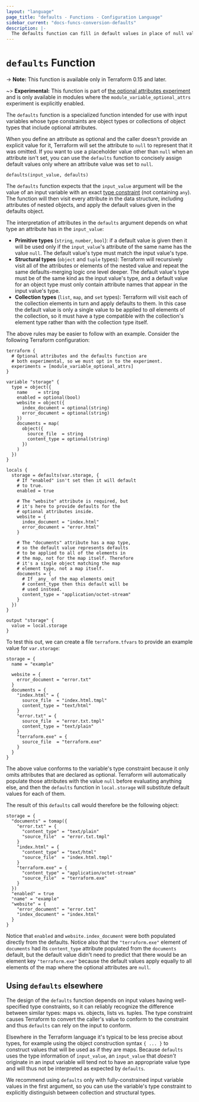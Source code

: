 ```yaml
---
layout: "language"
page_title: "defaults - Functions - Configuration Language"
sidebar_current: "docs-funcs-conversion-defaults"
description: |-
  The defaults function can fill in default values in place of null values.
---
```


# `defaults` Function

-> **Note:** This function is available only in Terraform 0.15 and later.

~> **Experimental:** This function is part of
[the optional attributes experiment](../types.html#experimental-optional-object-type-attributes)
and is only available in modules where the `module_variable_optional_attrs`
experiment is explicitly enabled.

The `defaults` function is a specialized function intended for use with
input variables whose type constraints are object types or collections of
object types that include optional attributes.

When you define an attribute as optional and the caller doesn't provide an
explicit value for it, Terraform will set the attribute to `null` to represent
that it was omitted. If you want to use a placeholder value other than `null`
when an attribute isn't set, you can use the `defaults` function to concisely
assign default values only where an attribute value was set to `null`.

```
defaults(input_value, defaults)
```

The `defaults` function expects that the `input_value` argument will be the
value of an input variable with an exact [type constraint](../types.html)
(not containing `any`). The function will then visit every attribute in
the data structure, including attributes of nested objects, and apply the
default values given in the defaults object.

The interpretation of attributes in the `defaults` argument depends on what
type an attribute has in the `input_value`:

* **Primitive types** (`string`, `number`, `bool`): if a default value is given
  then it will be used only if the `input_value`'s attribute of the same
  name has the value `null`. The default value's type must match the input
  value's type.
* **Structural types** (`object` and `tuple` types): Terraform will recursively
  visit all of the attributes or elements of the nested value and repeat the
  same defaults-merging logic one level deeper. The default value's type must
  be of the same kind as the input value's type, and a default value for an
  object type must only contain attribute names that appear in the input
  value's type.
* **Collection types** (`list`, `map`, and `set` types): Terraform will visit
  each of the collection elements in turn and apply defaults to them. In this
  case the default value is only a single value to be applied to _all_ elements
  of the collection, so it must have a type compatible with the collection's
  element type rather than with the collection type itself.

The above rules may be easier to follow with an example. Consider the following
Terraform configuration:

```hcl
terraform {
  # Optional attributes and the defaults function are
  # both experimental, so we must opt in to the experiment.
  experiments = [module_variable_optional_attrs]
}

variable "storage" {
  type = object({
    name    = string
    enabled = optional(bool)
    website = object({
      index_document = optional(string)
      error_document = optional(string)
    })
    documents = map(
      object({
        source_file  = string
        content_type = optional(string)
      })
    )
  })
}

locals {
  storage = defaults(var.storage, {
    # If "enabled" isn't set then it will default
    # to true.
    enabled = true

    # The "website" attribute is required, but
    # it's here to provide defaults for the
    # optional attributes inside.
    website = {
      index_document = "index.html"
      error_document = "error.html"
    }

    # The "documents" attribute has a map type,
    # so the default value represents defaults
    # to be applied to all of the elements in
    # the map, not for the map itself. Therefore
    # it's a single object matching the map
    # element type, not a map itself.
    documents = {
      # If _any_ of the map elements omit
      # content_type then this default will be
      # used instead.
      content_type = "application/octet-stream"
    }
  })
}

output "storage" {
  value = local.storage
}
```

To test this out, we can create a file `terraform.tfvars` to provide an example
value for `var.storage`:

```hcl
storage = {
  name = "example"

  website = {
    error_document = "error.txt"
  }
  documents = {
    "index.html" = {
      source_file  = "index.html.tmpl"
      content_type = "text/html"
    }
    "error.txt" = {
      source_file  = "error.txt.tmpl"
      content_type = "text/plain"
    }
    "terraform.exe" = {
      source_file  = "terraform.exe"
    }
  }
}
```

The above value conforms to the variable's type constraint because it only
omits attributes that are declared as optional. Terraform will automatically
populate those attributes with the value `null` before evaluating anything
else, and then the `defaults` function in `local.storage` will substitute
default values for each of them.

The result of this `defaults` call would therefore be the following object:

```
storage = {
  "documents" = tomap({
    "error.txt" = {
      "content_type" = "text/plain"
      "source_file"  = "error.txt.tmpl"
    }
    "index.html" = {
      "content_type" = "text/html"
      "source_file"  = "index.html.tmpl"
    }
    "terraform.exe" = {
      "content_type" = "application/octet-stream"
      "source_file"  = "terraform.exe"
    }
  })
  "enabled" = true
  "name" = "example"
  "website" = {
    "error_document" = "error.txt"
    "index_document" = "index.html"
  }
}
```

Notice that `enabled` and `website.index_document` were both populated directly
from the defaults. Notice also that the `"terraform.exe"` element of
`documents` had its `content_type` attribute populated from the `documents`
default, but the default value didn't need to predict that there would be an
element key `"terraform.exe"` because the default values apply equally to
all elements of the map where the optional attributes are `null`.

## Using `defaults` elsewhere

The design of the `defaults` function depends on input values having
well-specified type constraints, so it can reliably recognize the difference
between similar types: maps vs. objects, lists vs. tuples. The type constraint
causes Terraform to convert the caller's value to conform to the constraint
and thus `defaults` can rely on the input to conform.

Elsewhere in the Terraform language it's typical to be less precise about
types, for example using the object construction syntax `{ ... }` to construct
values that will be used as if they are maps. Because `defaults` uses the
type information of `input_value`, an `input_value` that _doesn't_ originate
in an input variable will tend not to have an appropriate value type and will
thus not be interpreted as expected by `defaults`.

We recommend using `defaults` only with fully-constrained input variable values
in the first argument, so you can use the variable's type constraint to
explicitly distinguish between collection and structural types.
